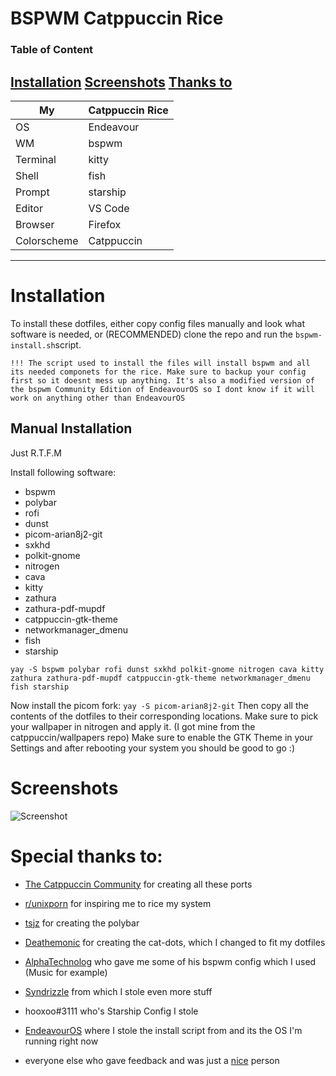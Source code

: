 # BSPWM Catppuccin Rice

### Table of Content
[Installation](#installation)
[Screenshots](#screenshots)
[Thanks to](#special-thanks-to0)
-----

 My | Catppuccin Rice |
|---|---|
|OS | Endeavour |
| WM | bspwm |
| Terminal | kitty |
| Shell | fish |
| Prompt | starship | 
| Editor | VS Code |
| Browser | Firefox |
| Colorscheme | Catppuccin |
-----

# Installation
To install these dotfiles, either copy config files manually and look what software is needed, or (RECOMMENDED) clone the repo and run the `bspwm-install.sh`script. 
```
!!! The script used to install the files will install bspwm and all its needed componets for the rice. Make sure to backup your config first so it doesnt mess up anything. It's also a modified version of the bspwm Community Edition of EndeavourOS so I dont know if it will work on anything other than EndeavourOS
```
## Manual Installation
Just R.T.F.M

Install following software:
- bspwm
- polybar
- rofi
- dunst 
- picom-arian8j2-git
- sxkhd
- polkit-gnome
- nitrogen
- cava
- kitty
- zathura
- zathura-pdf-mupdf
- catppuccin-gtk-theme
- networkmanager_dmenu
- fish
- starship

```
yay -S bspwm polybar rofi dunst sxkhd polkit-gnome nitrogen cava kitty zathura zathura-pdf-mupdf catppuccin-gtk-theme networkmanager_dmenu fish starship
```

Now install the picom fork: `yay -S picom-arian8j2-git`
Then copy all the contents of the dotfiles to their corresponding locations.
Make sure to pick your wallpaper in nitrogen and apply it. (I got mine from the catppuccin/wallpapers repo)
Make sure to enable the GTK Theme in your Settings and after rebooting your system you should be good to go :)

# Screenshots
![Screenshot](justtobbi-bspwm.png)

# Special thanks to:
- [The Catppuccin Community](https://github.com/catppuccin) for creating all these ports
- [r/unixporn](https://reddit.com/r/unixporn) for inspiring me to rice my system
- [tsjz](https://github.com/tsjazil/dotfiles) for creating the polybar
- [Deathemonic](https://github.com/Deathemonic/Cat-Dots) for creating the cat-dots, which I changed to fit my dotfiles
- [AlphaTechnolog](https://github.com/AlphaTechnolog) who gave me some of his bspwm config which I used (Music for example)
- [Syndrizzle](https://github.com/Syndrizzle) from which I stole even more stuff
- hooxoo#3111 who's Starship Config I stole
- [EndeavourOS](https://endeavouros.com) where I stole the install script from and its the OS I'm running right now

- everyone else who gave feedback and was just a [nice](https://www.youtube.com/watch?v=8Gs6pFM-B5I) person
